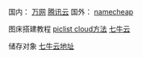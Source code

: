 国内：
[万网](https://wanwang.aliyun.com/) [腾讯云](https://buy.cloud.tencent.com/domain/) 
国外：
[namecheap](https://www.namecheap.com/) 

图床搭建教程
[piclist cloud方法](https://zhuanlan.zhihu.com/p/668427898#:~:text=%E5%9B%BE%E5%BA%8A%E7%9A%84%E5%8A%A0%E9%80%9F%E6%95%88%E6%9E%9C%E5%8F%96) [七牛云](https://zhuanlan.zhihu.com/p/340105623) 

储存对象
[七牛云地址](https://portal.qiniu.com/kodo/bucket?searchType=name&searchName=tuchuang11)
